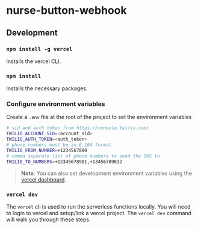 # nurse-button-webhook

## Development

### `npm install -g vercel`

Installs the vercel CLI.

### `npm install`

Installs the necessary packages.

### Configure environment variables

Create a `.env` file at the root of the project to set the environment variables
```sh
# sid and auth token from https://console.twilio.com/
TWILIO_ACCOUNT_SID=<account_sid>
TWILIO_AUTH_TOKEN=<auth_token>
# phone numbers must be in E.164 format
TWILIO_FROM_NUMBER=+1234567890
# comma separate list of phone numbers to send the SMS to
TWILIO_TO_NUMBERS=+12345678901,+13456789012
```

> **Note**: You can also set development environment variables using the [vercel dashboard](https://vercel.com/docs/concepts/projects/environment-variables).

### `vercel dev`

The `vercel` cli is used to run the serverless functions locally. You will need to login to vercel and setup/link a vercel project. The `vercel dev` command will walk you through these steps.
